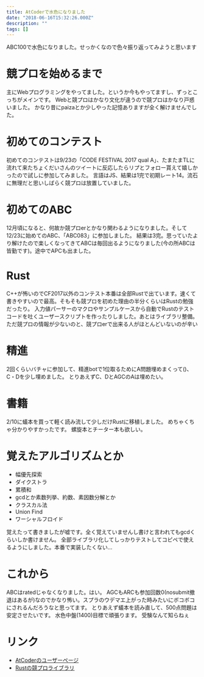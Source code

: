 ```yaml
---
title: AtCoderで水色になりました
date: "2018-06-16T15:32:26.000Z"
description: ""
tags: []
---
```


ABC100で水色になりました。せっかくなので色々振り返ってみようと思います

# 競プロを始めるまで
主にWebプログラミングをやってました。というか今もやってますし、ずっとこっちがメインです。
Webと競プロはかなり文化が違うので競プロはかなり戸惑いました。
かなり昔にpaizaとか少しやった記憶ありますが全く解けませんでした。

# 初めてのコンテスト
初めてのコンテストは9/23の「CODE FESTIVAL 2017 qual A」、たまたまTLに流れて来たちょくだいさんのツイートに反応したらリプとフォロー貰えて嬉しかったので試しに参加してみました。
言語はJS、結果は1完で初期レート14。流石に無理だと思いしばらく競プロは放置していました。

# 初めてのABC
12月頃になると、何故か競プロerとかなり関わるようになりました。そして12/23に始めてのABC、「ABC083」に参加しました。
結果は3完。思っていたより解けたので楽しくなってきてABCは毎回出るようになりました(今の所ABCは皆勤です)。途中でAPCも出ました。

# Rust
C++が怖いのでCF2017以外のコンテスト本番は全部Rustで出ています。速くて書きやすいので最高。そもそも競プロを初めた理由の半分くらいはRustの勉強だったり。
入力値パーサーのマクロやサンプルケースから自動でRustのテストコードを吐くユーザースクリプトを作ったりしました。あとはライブラリ整備。
ただ競プロの情報が少ないのと、競プロerで出来る人がほとんどいないのが辛い

# 精進
2回くらいバチャに参加して、精進botで1位取るためにA問題埋めまくって()、C・Dを少し埋めました。
とりあえずC、DとAGCのAは埋めたい。

# 書籍
2/10に蟻本を買って軽く読み流して少しだけRustに移植しました。
めちゃくちゃ分かりやすかったです。
螺旋本とチーター本も欲しい。

# 覚えたアルゴリズムとか
* 幅優先探索
* ダイクストラ
* 累積和
* gcdとか素数列挙、約数、素因数分解とか
* クラスカル法
* Union Find
* ワーシャルフロイド

覚えたって書きましたが嘘です。全く覚えていませんし書けと言われてもgcdくらいしか書けません。
全部ライブラリ化してしっかりテストしてコピペで使えるようにしました。本番で実装したくない…

# これから
ABCはratedじゃなくなりました。はい。
AGCもARCも参加回数0(nosubmit撤退はあるが)なのでかなり怖い。スプラのウデマエ上がった時みたいにボコボコにされるんだろうなと思ってます。
とりあえず蟻本を読み直して、500点問題は安定させたいです。
水色中盤(1400)目標で頑張ります。
受験なんて知らねぇ

# リンク
* [AtCoderのユーザーページ](https://beta.atcoder.jp/users/kgtkr)
* [Rustの競プロライブラリ](https://github.com/kgtkr/procon-lib-rs)